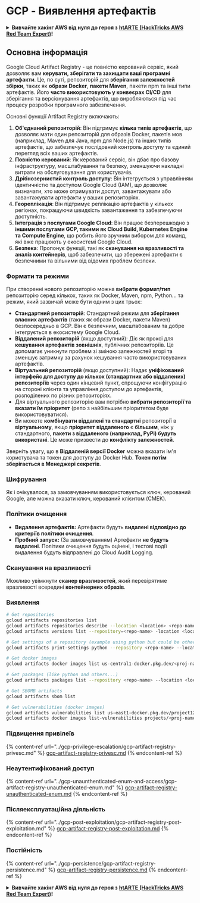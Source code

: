 # GCP - Виявлення артефактів

<details>

<summary><strong>Вивчайте хакінг AWS від нуля до героя з</strong> <a href="https://training.hacktricks.xyz/courses/arte"><strong>htARTE (HackTricks AWS Red Team Expert)</strong></a><strong>!</strong></summary>

Інші способи підтримки HackTricks:

* Якщо ви хочете побачити вашу **компанію рекламовану на HackTricks** або **завантажити HackTricks у форматі PDF**, перевірте [**ПЛАНИ ПІДПИСКИ**](https://github.com/sponsors/carlospolop)!
* Отримайте [**офіційний PEASS & HackTricks мерч**](https://peass.creator-spring.com)
* Відкрийте для себе [**Сім'ю PEASS**](https://opensea.io/collection/the-peass-family), нашу колекцію ексклюзивних [**NFT**](https://opensea.io/collection/the-peass-family)
* **Приєднуйтесь до** 💬 [**групи Discord**](https://discord.gg/hRep4RUj7f) або [**групи Telegram**](https://t.me/peass) або **слідкуйте** за мною на **Twitter** 🐦 [**@carlospolopm**](https://twitter.com/carlospolopm)**.**
* **Поділіться своїми хакерськими трюками, надсилайте PR до** [**HackTricks**](https://github.com/carlospolop/hacktricks) та [**HackTricks Cloud**](https://github.com/carlospolop/hacktricks-cloud)
* &#x20;репозиторії GitHub.

</details>

## Основна інформація

Google Cloud Artifact Registry - це повністю керований сервіс, який дозволяє вам **керувати, зберігати та захищати ваші програмні артефакти**. Це, по суті, репозиторій для **зберігання залежностей збірки**, таких як **образи Docker**, **пакети Maven**, пакети npm та інші типи артефактів. Його **часто використовують у конвеєрах CI/CD** для зберігання та версіонування артефактів, що виробляються під час процесу розробки програмного забезпечення.

Основні функції Artifact Registry включають:

1. **Об'єднаний репозиторій**: Він підтримує **кілька типів артефактів**, що дозволяє мати один репозиторій для образів Docker, пакетів мов (наприклад, Maven для Java, npm для Node.js) та інших типів артефактів, що забезпечує послідовний контроль доступу та єдиний перегляд всіх ваших артефактів.
2. **Повністю керований**: Як керований сервіс, він дбає про базову інфраструктуру, масштабування та безпеку, зменшуючи накладні витрати на обслуговування для користувачів.
3. **Дрібнозернистий контроль доступу**: Він інтегрується з управлінням ідентичністю та доступом Google Cloud (IAM), що дозволяє визначати, хто може отримувати доступ, завантажувати або завантажувати артефакти у ваших репозиторіях.
4. **Геореплікація**: Він підтримує реплікацію артефактів у кількох регіонах, покращуючи швидкість завантаження та забезпечуючи доступність.
5. **Інтеграція з послугами Google Cloud**: Він працює безперешкодно з **іншими послугами GCP, такими як Cloud Build, Kubernetes Engine та Compute Engine**, що робить його зручним вибором для команд, які вже працюють у екосистемі Google Cloud.
6. **Безпека**: Пропонує функції, такі як **сканування на вразливості та аналіз контейнерів**, щоб забезпечити, що збережені артефакти є безпечними та вільними від відомих проблем безпеки.

### Формати та режими

При створенні нового репозиторію можна **вибрати формат/тип** репозиторію серед кількох, таких як Docker, Maven, npm, Python... та режим, який зазвичай може бути одним з цих трьох:

* **Стандартний репозиторій**: Стандартний режим для **зберігання власних артефактів** (таких як образи Docker, пакети Maven) безпосередньо в GCP. Він є безпечним, масштабованим та добре інтегрується в екосистему Google Cloud.
* **Віддалений репозиторій** (якщо доступний): Діє як проксі для **кешування артефактів зовнішніх**, публічних репозиторіїв. Це допомагає уникнути проблем зі зміною залежностей вгорі та зменшує затримку за рахунок кешування часто використовуваних артефактів.
* **Віртуальний репозиторій** (якщо доступний): Надає **уніфікований інтерфейс для доступу до кількох (стандартних або віддалених) репозиторіїв** через один кінцевий пункт, спрощуючи конфігурацію на стороні клієнта та управління доступом до артефактів, розподілених по різних репозиторіях.
* Для віртуального репозиторію вам потрібно **вибрати репозиторії та вказати їм пріоритет** (репо з найбільшим пріоритетом буде використовуватися).
* Ви можете **комбінувати віддалені та стандартні** репозиторії в **віртуальному**, якщо **пріоритет** **віддаленого** є **більшим**, ніж у стандартного, **пакети з віддаленого (наприклад, PyPi) будуть використані**. Це може призвести до **конфлікту залежностей**.

Зверніть увагу, що в **Віддаленій версії Docker** можна вказати ім'я користувача та токен для доступу до Docker Hub. **Токен потім зберігається в Менеджері секретів**.

### Шифрування

Як і очікувалося, за замовчуванням використовується ключ, керований Google, але можна вказати ключ, керований клієнтом (CMEK).

### Політики очищення

* **Видалення артефактів:** Артефакти будуть **видалені відповідно до критеріїв політики очищення**.
* **Пробний запуск:** (За замовчуванням) Артефакти **не будуть видалені**. Політики очищення будуть оцінені, і тестові події видалення будуть відправлені до Cloud Audit Logging.

### Сканування на вразливості

Можливо увімкнути **сканер вразливостей**, який перевірятиме вразливості всередині **контейнерних образів**.

### Виявлення
```bash
# Get repositories
gcloud artifacts repositories list
gcloud artifacts repositories describe --location <location> <repo-name>
gcloud artifacts versions list --repository=<repo-name> -location <location> --package <package-name>

# Get settings of a repository (example using python but could be other)
gcloud artifacts print-settings python --repository <repo-name> --location <location>

# Get docker images
gcloud artifacts docker images list us-central1-docker.pkg.dev/<proj-name>/<repo-name>

# Get packages (like python and others...)
gcloud artifacts packages list --repository <repo-name> --location <location>

# Get SBOMB artifacts
gcloud artifacts sbom list

# Get vulnerabilities (docker images)
gcloud artifacts vulnerabilities list us-east1-docker.pkg.dev/project123/repository123/someimage@sha256:49765698074d6d7baa82f
gcloud artifacts docker images list-vulnerabilities projects/<proj-name>/locations/<location>/scans/<scan-uuid>
```
### Підвищення привілеїв

{% content-ref url="../gcp-privilege-escalation/gcp-artifact-registry-privesc.md" %}
[gcp-artifact-registry-privesc.md](../gcp-privilege-escalation/gcp-artifact-registry-privesc.md)
{% endcontent-ref %}

### Неаутентифікований доступ

{% content-ref url="../gcp-unaunthenticated-enum-and-access/gcp-artifact-registry-unauthenticated-enum.md" %}
[gcp-artifact-registry-unauthenticated-enum.md](../gcp-unaunthenticated-enum-and-access/gcp-artifact-registry-unauthenticated-enum.md)
{% endcontent-ref %}

### Післяексплуатаційна діяльність

{% content-ref url="../gcp-post-exploitation/gcp-artifact-registry-post-exploitation.md" %}
[gcp-artifact-registry-post-exploitation.md](../gcp-post-exploitation/gcp-artifact-registry-post-exploitation.md)
{% endcontent-ref %}

### Постійність

{% content-ref url="../gcp-persistence/gcp-artifact-registry-persistence.md" %}
[gcp-artifact-registry-persistence.md](../gcp-persistence/gcp-artifact-registry-persistence.md)
{% endcontent-ref %}

<details>

<summary><strong>Вивчайте хакінг AWS від нуля до героя з</strong> <a href="https://training.hacktricks.xyz/courses/arte"><strong>htARTE (HackTricks AWS Red Team Expert)</strong></a><strong>!</strong></summary>

Інші способи підтримки HackTricks:

* Якщо ви хочете побачити **рекламу вашої компанії на HackTricks** або **завантажити HackTricks у PDF-форматі**, перевірте [**ПЛАНИ ПІДПИСКИ**](https://github.com/sponsors/carlospolop)!
* Отримайте [**офіційний мерч PEASS & HackTricks**](https://peass.creator-spring.com)
* Відкрийте для себе [**Сім'ю PEASS**](https://opensea.io/collection/the-peass-family), нашу колекцію ексклюзивних [**NFT**](https://opensea.io/collection/the-peass-family)
* **Приєднуйтесь до** 💬 [**групи Discord**](https://discord.gg/hRep4RUj7f) або [**групи Telegram**](https://t.me/peass) або **слідкуйте** за мною на **Twitter** 🐦 [**@carlospolopm**](https://twitter.com/carlospolopm)**.**
* **Поділіться своїми хакерськими трюками, надсилайте PR до** [**HackTricks**](https://github.com/carlospolop/hacktricks) та [**HackTricks Cloud**](https://github.com/carlospolop/hacktricks-cloud) репозиторіїв на GitHub.

</details>
